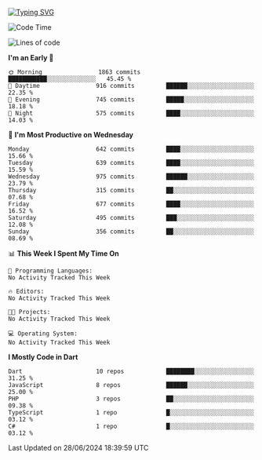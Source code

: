 
<a href="https://git.io/typing-svg"><img src="https://readme-typing-svg.demolab.com?font=Source+Code+Pro&pause=1000&random=false&width=435&lines=Hey+%F0%9F%A5%B6+iam+Yaskraz" alt="Typing SVG" /></a>
<!--START_SECTION:waka-->
![Code Time](http://img.shields.io/badge/Code%20Time-270%20hrs%2045%20mins-blue)

![Lines of code](https://img.shields.io/badge/From%20Hello%20World%20I%27ve%20Written-1.7%20million%20lines%20of%20code-blue)

**I'm an Early 🐤** 

```text
🌞 Morning                1863 commits        ███████████░░░░░░░░░░░░░░   45.45 % 
🌆 Daytime                916 commits         ██████░░░░░░░░░░░░░░░░░░░   22.35 % 
🌃 Evening                745 commits         █████░░░░░░░░░░░░░░░░░░░░   18.18 % 
🌙 Night                  575 commits         ████░░░░░░░░░░░░░░░░░░░░░   14.03 % 
```
📅 **I'm Most Productive on Wednesday** 

```text
Monday                   642 commits         ████░░░░░░░░░░░░░░░░░░░░░   15.66 % 
Tuesday                  639 commits         ████░░░░░░░░░░░░░░░░░░░░░   15.59 % 
Wednesday                975 commits         ██████░░░░░░░░░░░░░░░░░░░   23.79 % 
Thursday                 315 commits         ██░░░░░░░░░░░░░░░░░░░░░░░   07.68 % 
Friday                   677 commits         ████░░░░░░░░░░░░░░░░░░░░░   16.52 % 
Saturday                 495 commits         ███░░░░░░░░░░░░░░░░░░░░░░   12.08 % 
Sunday                   356 commits         ██░░░░░░░░░░░░░░░░░░░░░░░   08.69 % 
```


📊 **This Week I Spent My Time On** 

```text
💬 Programming Languages: 
No Activity Tracked This Week

🔥 Editors: 
No Activity Tracked This Week

🐱‍💻 Projects: 
No Activity Tracked This Week

💻 Operating System: 
No Activity Tracked This Week
```

**I Mostly Code in Dart** 

```text
Dart                     10 repos            ████████░░░░░░░░░░░░░░░░░   31.25 % 
JavaScript               8 repos             ██████░░░░░░░░░░░░░░░░░░░   25.00 % 
PHP                      3 repos             ██░░░░░░░░░░░░░░░░░░░░░░░   09.38 % 
TypeScript               1 repo              █░░░░░░░░░░░░░░░░░░░░░░░░   03.12 % 
C#                       1 repo              █░░░░░░░░░░░░░░░░░░░░░░░░   03.12 % 
```




 Last Updated on 28/06/2024 18:39:59 UTC
<!--END_SECTION:waka-->
